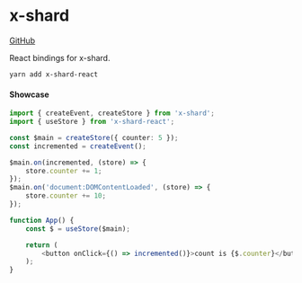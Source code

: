 # x-shard

<a href="https://github.com/arch1i/x-shard" target="_blank">GitHub</a>

React bindings for x-shard.
```plaintext
yarn add x-shard-react
```

#### Showcase
```ts
import { createEvent, createStore } from 'x-shard';
import { useStore } from 'x-shard-react';

const $main = createStore({ counter: 5 });
const incremented = createEvent();

$main.on(incremented, (store) => {
	store.counter += 1;
});
$main.on('document:DOMContentLoaded', (store) => {
	store.counter += 10;
});

function App() {
	const $ = useStore($main);

	return (
		<button onClick={() => incremented()}>count is {$.counter}</button>
	);
}

```

